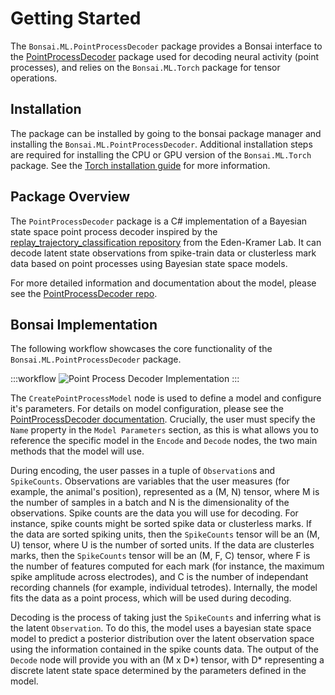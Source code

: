 # Getting Started

The `Bonsai.ML.PointProcessDecoder` package provides a Bonsai interface to the [PointProcessDecoder](https://github.com/ncguilbeault/PointProcessDecoder) package used for decoding neural activity (point processes), and relies on the `Bonsai.ML.Torch` package for tensor operations.

## Installation

The package can be installed by going to the bonsai package manager and installing the `Bonsai.ML.PointProcessDecoder`. Additional installation steps are required for installing the CPU or GPU version of the `Bonsai.ML.Torch` package. See the [Torch installation guide](../Torch/torch-overview.md) for more information.

## Package Overview

The `PointProcessDecoder` package is a C# implementation of a Bayesian state space point process decoder inspired by the [replay_trajectory_classification repository](https://github.com/Eden-Kramer-Lab/replay_trajectory_classification) from the Eden-Kramer Lab. It can decode latent state observations from spike-train data or clusterless mark data based on point processes using Bayesian state space models.

For more detailed information and documentation about the model, please see the [PointProcessDecoder repo](https://github.com/ncguilbeault/PointProcessDecoder).

## Bonsai Implementation

The following workflow showcases the core functionality of the `Bonsai.ML.PointProcessDecoder` package.

:::workflow
![Point Process Decoder Implementation](~/workflows/PointProcessDecoder.bonsai)
:::

The `CreatePointProcessModel` node is used to define a model and configure it's parameters. For details on model configuration, please see the [PointProcessDecoder documentation](https://github.com/ncguilbeault/PointProcessDecoder). Crucially, the user must specify the `Name` property in the `Model Parameters` section, as this is what allows you to reference the specific model in the `Encode` and `Decode` nodes, the two main methods that the model will use.

During encoding, the user passes in a tuple of `Observation`s and `SpikeCounts`. Observations are variables that the user measures (for example, the animal's position), represented as a (M, N) tensor, where M is the number of samples in a batch and N is the dimensionality of the observations. Spike counts are the data you will use for decoding. For instance, spike counts might be sorted spike data or clusterless marks. If the data are sorted spiking units, then the `SpikeCounts` tensor will be an (M, U) tensor, where U is the number of sorted units. If the data are clusterles marks, then the `SpikeCounts` tensor will be an (M, F, C) tensor, where F is the number of features computed for each mark (for instance, the maximum spike amplitude across electrodes), and C is the number of independant recording channels (for example, individual tetrodes). Internally, the model fits the data as a point process, which will be used during decoding.

Decoding is the process of taking just the `SpikeCounts` and inferring what is the latent `Observation`. To do this, the model uses a bayesian state space model to predict a posterior distribution over the latent observation space using the information contained in the spike counts data. The output of the `Decode` node will provide you with an (M x D*) tensor, with D* representing a discrete latent state space determined by the parameters defined in the model.